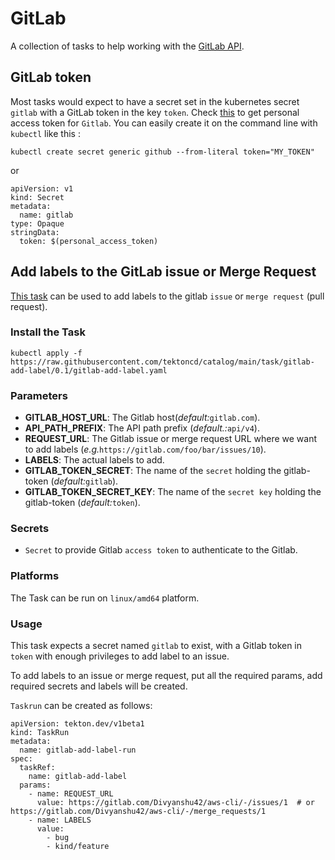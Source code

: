 # GitLab

A collection of tasks to help working with the [GitLab API](https://docs.gitlab.com/ee/api/).

## GitLab token

Most tasks would expect to have a secret set in the kubernetes secret `gitlab`
with a GitLab token in the key `token`.
Check [this](https://docs.gitlab.com/ee/user/profile/personal_access_tokens.html)
to get personal access token for `Gitlab`.
You can easily create it on the command line with `kubectl` like this :

```
kubectl create secret generic github --from-literal token="MY_TOKEN"
```

or

```
apiVersion: v1
kind: Secret
metadata:
  name: gitlab
type: Opaque
stringData:
  token: $(personal_access_token)
```

## Add labels to the GitLab issue or Merge Request

[This task](../../gitlab-add-label/0.1/gitlab-add-label.yaml) can be used to add labels to the gitlab `issue` or `merge request` (pull request).


### Install the Task

```
kubectl apply -f https://raw.githubusercontent.com/tektoncd/catalog/main/task/gitlab-add-label/0.1/gitlab-add-label.yaml
```

### Parameters

- **GITLAB_HOST_URL**: The Gitlab host(_default:_`gitlab.com`).
- **API_PATH_PREFIX**: The API path prefix (_default.:_`api/v4`).
- **REQUEST_URL**: The Gitlab issue or merge request URL where we want to add labels (_e.g._`https://gitlab.com/foo/bar/issues/10`).
- **LABELS**: The actual labels to add.
- **GITLAB_TOKEN_SECRET**: The name of the `secret` holding the gitlab-token (_default:_`gitlab`).
- **GITLAB_TOKEN_SECRET_KEY**: The name of the `secret key` holding the gitlab-token (_default:_`token`).


### Secrets

* `Secret` to provide Gitlab `access token` to authenticate to the Gitlab.

### Platforms

The Task can be run on `linux/amd64` platform.

### Usage


This task expects a secret named `gitlab` to exist, with a Gitlab token in `token` with enough privileges to add label to an issue.

To add labels to an issue or merge request, put all the required params, add required secrets and labels will be created.


`Taskrun` can be created as follows:

```
apiVersion: tekton.dev/v1beta1
kind: TaskRun
metadata:
  name: gitlab-add-label-run
spec:
  taskRef:
    name: gitlab-add-label
  params:
    - name: REQUEST_URL
      value: https://gitlab.com/Divyanshu42/aws-cli/-/issues/1  # or https://gitlab.com/Divyanshu42/aws-cli/-/merge_requests/1
    - name: LABELS
      value:
        - bug
        - kind/feature
```
